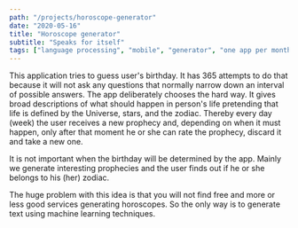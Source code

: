 ```yaml
---
path: "/projects/horoscope-generator"
date: "2020-05-16"
title: "Horoscope generator"
subtitle: "Speaks for itself"
tags: ["language processing", "mobile", "generator", "one app per month"]
---
```


This application tries to guess user's birthday. It has 365 attempts to do that because it will not ask any questions that normally narrow down an interval of possible answers. The app deliberately chooses the hard way. It gives broad descriptions of what should happen in person's life pretending that life is defined by the Universe, stars, and the zodiac. Thereby every day (week) the user receives a new prophecy and, depending on when it must happen, only after that moment he or she can rate the prophecy, discard it and take a new one.

It is not important when the birthday will be determined by the app. Mainly we generate interesting prophecies and the user finds out if he or she belongs to his (her) zodiac.

The huge problem with this idea is that you will not find free and more or less good services generating horoscopes. So the only way is to generate text using machine learning techniques.
